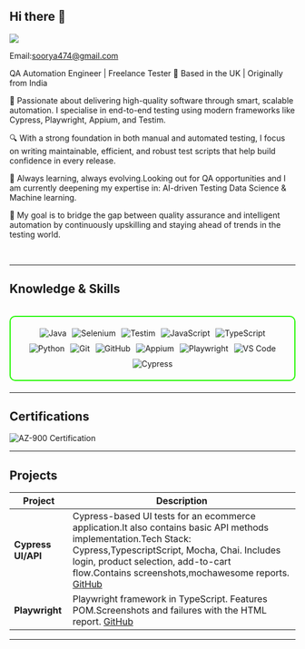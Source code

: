 ## Hi there 👋
<a href="www.linkedin.com/in/soorya-asokan-03b4232a7"><img src="https://img.shields.io/badge/-LinkedIn-0072b1?&style=for-the-badge&logo=linkedin&logoColor=white" /></a>

Email:soorya474@gmail.com 

QA Automation Engineer | Freelance Tester
📍 Based in the UK | Originally from India

🚀 Passionate about delivering high-quality software through smart, scalable automation. I specialise in end-to-end testing using modern frameworks like Cypress, Playwright, Appium, and Testim.

🔍 With a strong foundation in both manual and automated testing, I focus on writing maintainable, efficient, and robust test scripts that help build confidence in every release.

🧠 Always learning, always evolving.Looking out for QA opportunities and I am currently deepening my expertise in:
AI-driven Testing
Data Science & Machine learning.

🌱 My goal is to bridge the gap between quality assurance and intelligent automation by continuously upskilling and staying ahead of trends in the testing world.

</details>
<br>

---

<h2 id="knowledge_skills" align=''> Knowledge & Skills </h2>

<br>

<div style="border: 2px solid #22F700; border-radius: 10px; padding: 20px; margin-bottom: 20px;">
  <div align="left" style="display: flex; flex-wrap: wrap; justify-content: center; gap: 10px;">
<img src="https://img.shields.io/badge/Java-F80000?style=for-the-badge&logo=java&logoColor=white" alt="Java" />
<img src="https://img.shields.io/badge/Selenium-43B02A?style=for-the-badge&logo=selenium&logoColor=white" alt="Selenium" />
<img src="https://img.shields.io/badge/Testim-0060A9?style=for-the-badge&logo=testim&logoColor=white" alt="Testim" />
<img src="https://img.shields.io/badge/JavaScript-F7DF1E?style=for-the-badge&logo=javascript&logoColor=black" alt="JavaScript" />
<img src="https://img.shields.io/badge/TypeScript-3178C6?style=for-the-badge&logo=typescript&logoColor=white" alt="TypeScript" />
<img src="https://img.shields.io/badge/Python-3776AB?style=for-the-badge&logo=python&logoColor=white" alt="Python" />
<img src="https://img.shields.io/badge/Git-F05032?style=for-the-badge&logo=git&logoColor=white" alt="Git" />
<img src="https://img.shields.io/badge/GitHub-181717?style=for-the-badge&logo=github&logoColor=white" alt="GitHub" />
<img src="https://img.shields.io/badge/Appium-25A8E0?style=for-the-badge&logo=appium&logoColor=white" alt="Appium" />
<img src="https://img.shields.io/badge/Playwright-2E7BB4?style=for-the-badge&logo=playwright&logoColor=white" alt="Playwright" />
<img src="https://img.shields.io/badge/Visual_Studio_Code-007ACC?style=for-the-badge&logo=visual-studio-code&logoColor=white" alt="VS Code" />
<img src="https://img.shields.io/badge/Cypress-17202C?style=for-the-badge&logo=cypress&logoColor=white" alt="Cypress" />
  </div>
</div>

---
<h2 id="Certifications" align=''> Certifications </h2>

<div>
<img src="https://img.shields.io/badge/AZ-900-0078D4?style=for-the-badge&logo=microsoft-azure&logoColor=white" alt="AZ-900 Certification" />



</div>

---

<h2 id="Projects" align=''> Projects </h2>

| **Project**      | **Description**                                                                                  |
|-------------------|--------------------------------------------------------------------------------------------------|
| **Cypress UI/API**    | Cypress-based UI tests for  an ecommerce application.It also contains basic API methods implementation.Tech Stack: Cypress,TypescriptScript, Mocha, Chai. Includes login, product selection, add-to-cart flow.Contains screenshots,mochawesome reports. <a href="https://www.github.com/soorya474/Cypress_ProjectPF" target="_blank">GitHub</a> |
| **Playwright**   | Playwright framework in TypeScript. Features POM.Screenshots and failures with the HTML report. <a href="https://www.github.com/soorya474/playwright_project" target="_blank">GitHub</a> | | 

---
